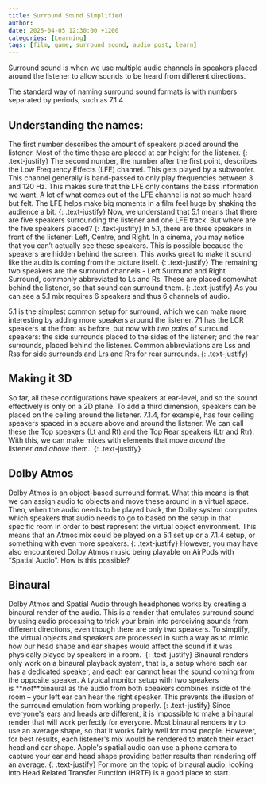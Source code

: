 ```yaml
---
title: Surround Sound Simplified
author: 
date: 2025-04-05 12:30:00 +1200
categories: [Learning]
tags: [film, game, surround sound, audio post, learn]
---
```


Surround sound is when we use multiple audio channels in speakers placed around the listener to allow sounds to be heard from different directions.

The standard way of naming surround sound formats is with numbers separated by periods, such as 7.1.4

## Understanding the names:

The first number describes the amount of speakers placed around the listener. Most of the time these are placed at ear height for the listener.
{: .text-justify}
The second number, the number after the first point, describes the Low Frequency Effects (LFE) channel. This gets played by a subwoofer. This channel generally is band-passed to only play frequencies between 3 and 120 Hz. This makes sure that the LFE only contains the bass information we want. A lot of what comes out of the LFE channel is not so much heard but felt. The LFE helps make big moments in a film feel huge by shaking the audience a bit.
{: .text-justify}
Now, we understand that 5.1 means that there are five speakers surrounding the listener and one LFE track. But where are the five speakers placed?
{: .text-justify}
In 5.1, there are three speakers in front of the listener: Left, Centre, and Right. In a cinema, you may notice that you can’t actually see these speakers. This is possible because the speakers are hidden behind the screen. This works great to make it sound like the audio is coming from the picture itself.
{: .text-justify}
The remaining two speakers are the surround channels - Left Surround and Right Surround, commonly abbreviated to Ls and Rs. These are placed somewhat behind the listener, so that sound can surround them.
{: .text-justify}
As you can see a 5.1 mix requires 6 speakers and thus 6 channels of audio.

5.1 is the simplest common setup for surround, which we can make more interesting by adding more speakers around the listener. 7.1 has the LCR speakers at the front as before, but now with _two pairs_ of surround speakers: the side surrounds placed to the sides of the listener; and the rear surrounds, placed behind the listener. Common abbreviations are Lss and Rss for side surrounds and Lrs and Rrs for rear surrounds.
{: .text-justify}
## Making it 3D

So far, all these configurations have speakers at ear-level, and so the sound effectively is only on a 2D plane. To add a third dimension, speakers can be placed on the ceiling around the listener. 7.1.4, for example, has four ceiling speakers spaced in a square above and around the listener. We can call these the Top speakers (Lt and Rt) and the Top Rear speakers (Ltr and Rtr). With this, we can make mixes with elements that move _around_ the listener _and above_ them. 
{: .text-justify}
## Dolby Atmos

Dolby Atmos is an object-based surround format. What this means is that we can assign audio to objects and move these around in a virtual space. Then, when the audio needs to be played back, the Dolby system computes which speakers that audio needs to go to based on the setup in that specific room in order to best represent the virtual object environment. This means that an Atmos mix could be played on a 5.1 set up or a 7.1.4 setup, or something with even more speakers.
{: .text-justify}
However, you may have also encountered Dolby Atmos music being playable on AirPods with “Spatial Audio”. How is this possible?

## Binaural

Dolby Atmos and Spatial Audio through headphones works by creating a binaural render of the audio. This is a render that emulates surround sound by using audio processing to trick your brain into perceiving sounds from different directions, even though there are only two speakers. To simplify, the virtual objects and speakers are processed in such a way as to mimic how our head shape and ear shapes would affect the sound if it was physically played by speakers in a room. 
{: .text-justify}
Binaural renders only work on a binaural playback system, that is, a setup where each ear has a dedicated speaker, and each ear cannot hear the sound coming from the opposite speaker. A typical monitor setup with two speakers is **_not_**binaural as the audio from both speakers combines inside of the room – your left ear can hear the right speaker. This prevents the illusion of the surround emulation from working properly.
{: .text-justify}
Since everyone's ears and heads are different, it is impossible to make a binaural render that will work perfectly for everyone. Most binaural renders try to use an average shape, so that it works fairly well for most people. However, for best results, each listener's mix would be rendered to match their exact head and ear shape. Apple's spatial audio can use a phone camera to capture your ear and head shape providing better results than rendering off an average.[](http://average.games/)
{: .text-justify}
For more on the topic of binaural audio, looking into Head Related Transfer Function (HRTF) is a good place to start.